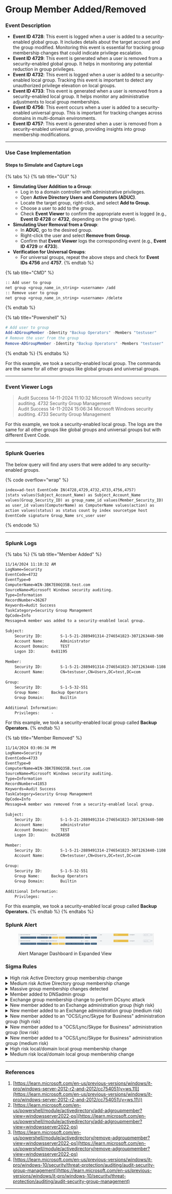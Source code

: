 # Group Member Added/Removed

### Event Description

* **Event ID 4728**: This event is logged when a user is added to a security-enabled global group. It includes details about the target account and the group modified. Monitoring this event is essential for tracking group membership changes that could indicate privilege escalation.
* **Event ID 4729**: This event is generated when a user is removed from a security-enabled global group. It helps in monitoring any potential reduction in group privileges.
* **Event ID 4732**: This event is logged when a user is added to a security-enabled local group. Tracking this event is important to detect any unauthorized privilege elevation on local groups.
* **Event ID 4733**: This event is generated when a user is removed from a security-enabled local group. It helps monitor any administrative adjustments to local group memberships.
* **Event ID 4756**: This event occurs when a user is added to a security-enabled universal group. This is important for tracking changes across domains in multi-domain environments.
* **Event ID 4757**: This event is generated when a user is removed from a security-enabled universal group, providing insights into group membership modifications.

***

### Use Case Implementation

#### Steps to Simulate and Capture Logs

{% tabs %}
{% tab title="GUI" %}
* **Simulating User Addition to a Group**:
  * Log in to a domain controller with administrative privileges.
  * Open **Active Directory Users and Computers (ADUC)**.
  * Locate the target group, right-click, and select **Add to Group**.
  * Choose a user to add to the group.
  * Check **Event Viewer** to confirm the appropriate event is logged (e.g., **Event ID 4728** or **4732**, depending on the group type).
* **Simulating User Removal from a Group**:
  * In **ADUC**, go to the desired group.
  * Right-click the user and select **Remove from Group**.
  * Confirm that **Event Viewer** logs the corresponding event (e.g., **Event ID 4729** or **4733**).
* **Verification for Universal Groups**:
  * For universal groups, repeat the above steps and check for **Event IDs 4756** and **4757**.
{% endtab %}

{% tab title="CMD" %}
```batch
:: Add user to group
net group <group_name_in_string> <username> /add
:: Remove user to group
net group <group_name_in_string> <username> /delete
```
{% endtab %}

{% tab title="Powershell" %}
```powershell
# Add user to group
Add-ADGroupMember -Identity "Backup Operators" -Members "testuser"
# Remove the user from the group
Remove-ADGroupMember -Identity "Backup Operators" -Members "testuser"
```
{% endtab %}
{% endtabs %}

For this example, we took a security-enabled local group. The commands are the same for all other groups like global groups and universal groups.

***

### Event Viewer Logs

> Audit Success 14-11-2024 11:10:32 Microsoft Windows security auditing. 4732 Security Group Management \
> Audit Success 14-11-2024 15:06:34 Microsoft Windows security auditing. 4733 Security Group Management

For this example, we took a security-enabled local group. The logs are the same for all other groups like global groups and universal groups but with different Event Code.

***

### Splunk Queries

The below query will find any users that were added to any security-enabled groups.

{% code overflow="wrap" %}
```splunk-spl
index=ad-test EventCode IN(4728,4729,4732,4733,4756,4757)
|stats values(Subject_Account_Name) as Subject_Account_Name values(Group_Security_ID) as group_name_id values(Member_Security_ID) as user_id values(ComputerName) as ComputerName values(action) as action values(status) as status count by index sourcetype host EventCode signature Group_Name src_user user
```
{% endcode %}

***

### Splunk Logs

{% tabs %}
{% tab title="Member Added" %}
```
11/14/2024 11:10:32 AM
LogName=Security
EventCode=4732
EventType=0
ComputerName=WIN-3BK7E06Q35B.test.com
SourceName=Microsoft Windows security auditing.
Type=Information
RecordNumber=36267
Keywords=Audit Success
TaskCategory=Security Group Management
OpCode=Info
Message=A member was added to a security-enabled local group.

Subject:
	Security ID:		S-1-5-21-2889491314-2746541823-3071263440-500
	Account Name:		Administrator
	Account Domain:		TEST
	Logon ID:		0x81195

Member:
	Security ID:		S-1-5-21-2889491314-2746541823-3071263440-1108
	Account Name:		CN=testuser,CN=Users,DC=test,DC=com

Group:
	Security ID:		S-1-5-32-551
	Group Name:		Backup Operators
	Group Domain:		Builtin

Additional Information:
	Privileges:		-
```

For this example, we took a security-enabled local group called **Backup Operators.**
{% endtab %}

{% tab title="Member Removed" %}
```
11/14/2024 03:06:34 PM
LogName=Security
EventCode=4733
EventType=0
ComputerName=WIN-3BK7E06Q35B.test.com
SourceName=Microsoft Windows security auditing.
Type=Information
RecordNumber=41853
Keywords=Audit Success
TaskCategory=Security Group Management
OpCode=Info
Message=A member was removed from a security-enabled local group.

Subject:
	Security ID:		S-1-5-21-2889491314-2746541823-3071263440-500
	Account Name:		administrator
	Account Domain:		TEST
	Logon ID:		0x2EA05B

Member:
	Security ID:		S-1-5-21-2889491314-2746541823-3071263440-1108
	Account Name:		CN=testuser,CN=Users,DC=test,DC=com

Group:
	Security ID:		S-1-5-32-551
	Group Name:		Backup Operators
	Group Domain:		Builtin

Additional Information:
	Privileges:		-
```

For this example, we took a security-enabled local group called **Backup Operators.**
{% endtab %}
{% endtabs %}

### Splunk Alert

<figure><img src="../../.gitbook/assets/image (1) (1) (1) (1) (1) (1) (1).png" alt=""><figcaption><p>Alert Manager Dashboard in Expanded View</p></figcaption></figure>

### Sigma Rules

<details>

<summary>High risk Active Directory group membership change</summary>

```yaml
title: High risk Active Directory group membership change
description: Detects scenarios where a suspicious group membership is changed.
references:
- https://github.com/mdecrevoisier/EVTX-to-MITRE-Attack/tree/master/TA0003-Persistence/T1098.xxx-Account%20manipulation
- https://ss64.com/nt/syntax-groups.html
- https://docs.microsoft.com/en-us/windows/security/identity-protection/access-control/security-identifiers
tags:
- attack.persistence
- attack.t1098
author: mdecrevoisier
status: experimental
logsource:
  product: windows
  service: security
detection:
  selection:
    EventID:
      - 4728 # security global group member added
      - 4756 # universal group member added
      #- 4732 # local and domain local group are covered in another rule
    TargetSid|startswith: 'S-1-5-21-'
    TargetSid|endswith:
      - '-512' # Domain Admins (global)
      - '-518' # Schema Admins (universal)
      - '-519' # Enterprise Admins (universal)
      - '-520' # Group Policy Creator Owners (global)
      #- '-525' # Protected users (global) > focus only on removal actions, not adding . See dedicated rule
      - '-526' # Key Admins (global)
      - '-527' # Enterprise Key Admins (universal)
  condition: selection
falsepositives:
- Administrator activity
level: high
```

{% code overflow="wrap" %}
```splunk-spl
source=WinEventLog:Security AND ((EventID="4728" OR EventID="4756") AND TargetSid="S-1-5-21-*" AND (TargetSid="*-512" OR TargetSid="*-518" OR TargetSid="*-519" OR TargetSid="*-520" OR TargetSid="*-526" OR TargetSid="*-527"))
```
{% endcode %}

</details>

<details>

<summary>Medium risk Active Directory group membership change</summary>

```yaml
title: Medium risk Active Directory group membership change
description: Detects scenarios where a suspicious group membership is changed.
references:
- https://github.com/mdecrevoisier/EVTX-to-MITRE-Attack/tree/master/TA0003-Persistence/T1098.xxx-Account%20manipulation
- https://ss64.com/nt/syntax-groups.html
- https://docs.microsoft.com/en-us/windows/security/identity-protection/access-control/security-identifiers
tags:
- attack.persistence
- attack.t1098
author: mdecrevoisier
status: experimental
logsource:
  product: windows
  service: security
detection:
  selection:
    EventID:
      - 4728 # security global group member added
      - 4756 # universal group member added
      #- 4732 # local and domain local group are covered in another rule
    TargetSid|startswith: 'S-1-5-21-'
    TargetSid|endswith:
      - '-514' # Domain Guests
      - '-517' # Cert Publishers
      - '-520' # Group Policy Creator Owners
  condition: selection
falsepositives:
- Administrator activity
level: medium
```

{% code overflow="wrap" %}
```splunk-spl
source=WinEventLog:Security AND ((EventID="4728" OR EventID="4756") AND TargetSid="S-1-5-21-*" AND (TargetSid="*-514" OR TargetSid="*-517" OR TargetSid="*-520"))
```
{% endcode %}

</details>

<details>

<summary>Massive group membership changes detected</summary>

```yaml
title: Massive group membership changes detected
name: massive_group_changes
description: Detects scenarios where an attacker will add a compromised account into different domain groups in order to gain access to all the assets under the control of those concerned groups.
references:
  - https://github.com/mdecrevoisier/EVTX-to-MITRE-Attack/tree/master/TA0003-Persistence/T1098.xxx-Account%20manipulation
tags:
  - attack.persistence
  - attack.t1098
author: mdecrevoisier
status: experimental
logsource:
  product: windows
  service: security
detection:
  selection:
    EventID:
      - 4728 # security global group member added
      - 4756 # universal group member added
      - 4732 # local and domain local group member added
  condition: selection
falsepositives:
  - Automatic scripts, provisionning accounts
level: medium

---
title: Massive group membership changes detected Count
status: experimental
correlation:
  type: value_count
  rules:
    - massive_group_changes # Referenced here
  group-by:
    - SubjectUserSid
  timespan: 15m
  condition:
    gte: 20
    field: TargetSid # Count how many different groups had a member added in a short period by the same user
level: high

```

{% code overflow="wrap" %}
```splunk-spl
source="WinEventLog:Security" EventCode IN (4728, 4756, 4732)
| bin _time span=15m
| stats dc(TargetSid) as value_count by _time SubjectUserSid
| search value_count >= 20
```
{% endcode %}

</details>

<details>

<summary>Member added to DNSadmin group</summary>

```yaml
title: Member added to DNSadmin group
description: Detects scenarios where a suspicious change is done on DNSadmin group in order to abuse DNSadmin privileges for DLL load.
references:
- https://github.com/mdecrevoisier/EVTX-to-MITRE-Attack/tree/master/TA0003-Persistence/T1098.xxx-Account%20manipulation
- http://www.labofapenetrationtester.com/2017/05/abusing-dnsadmins-privilege-for-escalation-in-active-directory.html
- https://medium.com/r3d-buck3t/escalating-privileges-with-dnsadmins-group-active-directory-6f7adbc7005b
- https://www.ired.team/offensive-security-experiments/active-directory-kerberos-abuse/from-dnsadmins-to-system-to-domain-compromise
- http://www.labofapenetrationtester.com/2017/05/abusing-dnsadmins-privilege-for-escalation-in-active-directory.html
- https://medium.com/@esnesenon/feature-not-bug-dnsadmin-to-dc-compromise-in-one-line-a0f779b8dc83
- https://medium.com/r3d-buck3t/escalating-privileges-with-dnsadmins-group-active-directory-6f7adbc7005b
- https://medium.com/techzap/dns-admin-privesc-in-active-directory-ad-windows-ecc7ed5a21a2
- https://phackt.com/dnsadmins-group-exploitation-write-permissions
tags:
- attack.persistence
- attack.t1098
author: mdecrevoisier
status: experimental
logsource:
  product: windows
  service: security
detection:
  selection:
    EventID:
      - 4728 # security global group member added
      - 4756 # universal group member added
      - 4732 # local and domain local group member added > group below is per default with this group type
    TargetUserName: DnsAdmins # Group SID is random
  condition: selection
falsepositives:
- Rare administrator activity
level: high

```

{% code overflow="wrap" %}
```splunk-spl
source=WinEventLog:Security AND ((EventID="4728" OR EventID="4756" OR EventID="4732") AND TargetUserName="DnsAdmins")
```
{% endcode %}

</details>

<details>

<summary>Exchange group membership change to perform DCsync attack</summary>

```yaml
title: Exchange group membership change to perform DCsync attack
description: Detects scenarios where an attacker adds its account into a sensitive Exchange group to obtain "Replicating Directory Changes /all" and perform DCsync attack.
references:
- https://adsecurity.org/?p=4119
- https://pentestlab.blog/2019/09/12/microsoft-exchange-acl/
- https://github.com/mdecrevoisier/EVTX-to-MITRE-Attack/tree/master/TA0006-Credential%20Access
- https://blog.fox-it.com/2018/04/26/escalating-privileges-with-acls-in-active-directory/
tags:
- attack.credential_access
- attack.t1003.006
author: mdecrevoisier
status: experimental
logsource:
  product: windows
  service: security
detection:
  selection:
    EventID:
      - 4728 # security global group member added
      - 4756 # universal group member added > groups below are per default with this group type
      - 4732 # local and domain local group member added
    TargetUserName:
      - 'Exchange Trusted Subsystem'
      - 'Exchange Windows Permissions'
  condition: selection
falsepositives:
- Exchange administrator updating server configuration
- Exchange upgrade or migration
level: high
```

{% code overflow="wrap" %}
```splunk-spl
source=WinEventLog:Security AND ((EventID="4728" OR EventID="4756" OR EventID="4732") AND (TargetUserName="Exchange Trusted Subsystem" OR TargetUserName="Exchange Windows Permissions"))
```
{% endcode %}

</details>

<details>

<summary>New member added to an Exchange administration group (high risk)</summary>

```yaml
title: New member added to an Exchange administration group (high risk)
description: Detects scenarios where a new member is added to a sensitive group related to Exchange server
references:
- https://msexchangeguru.com/2015/12/18/rbac-2016/
- https://github.com/mdecrevoisier/EVTX-to-MITRE-Attack/tree/master/TA0003-Persistence/T1098.xxx-Account%20manipulation
tags:
- attack.persistence
- attack.t1098
author: mdecrevoisier
status: experimental
logsource:
  product: windows
  service: security
detection:
  selection:
    EventID:
      - 4728 # security global group member added
      - 4756 # universal group member added
      - 4732 # local and domain local group member added
    TargetUserName:
      #- 'Exchange Trusted Subsystem' > See related rule for DC sync group change
      #- 'Exchange Windows Permissions' > See related rule for DC sync group change
      - 'Exchange Organization Administrators'
      - 'Exchange Public Folder Administrators'
      - 'Exchange Recipient Administrators'
      - 'Security Administrator'
      - 'Exchange Domain Servers'
      - 'Exchange Enterprise Servers'
      - 'Exchange Servers'
  condition: selection
falsepositives:
- Exchange administrator updating server configuration
- Exchange upgrade or migration
level: medium
```

{% code overflow="wrap" %}
```splunk-spl
source=WinEventLog:Security AND ((EventID="4728" OR EventID="4756" OR EventID="4732") AND (TargetUserName="Exchange Organization Administrators" OR TargetUserName="Exchange Public Folder Administrators" OR TargetUserName="Exchange Recipient Administrators" OR TargetUserName="Security Administrator" OR TargetUserName="Exchange Domain Servers" OR TargetUserName="Exchange Enterprise Servers" OR TargetUserName="Exchange Servers"))
```
{% endcode %}

</details>

<details>

<summary>New member added to an Exchange administration group (medium risk)</summary>

```yaml
title: New member added to an Exchange administration group (medium risk)
description: Detects scenarios where a new member is added to a sensitive group related to Exchange server
references:
- https://msexchangeguru.com/2015/12/18/rbac-2016/
- https://github.com/mdecrevoisier/EVTX-to-MITRE-Attack/tree/master/TA0003-Persistence/T1098.xxx-Account%20manipulation
tags:
- attack.persistence
- attack.t1098
author: mdecrevoisier
status: experimental
logsource:
  product: windows
  service: security
detection:
  selection:
    EventID:
      - 4728 # security global group member added
      - 4756 # universal group member added
      - 4732 # local and domain local group member added
    TargetUserName:
      - 'Security Reader'
      - 'Exchange View-Only Administrators'
      - 'Organization Management'
      - 'Public Folder Management'
      - 'Recipient Management'
      - 'Records Management'
      - 'Server Management'
      - 'UM Management'
      - 'View-only Organization Management'
  condition: selection
falsepositives:
- Exchange administrator updating server configuration
- Exchange upgrade or migration
level: medium
```

{% code overflow="wrap" %}
```splunk-spl
source=WinEventLog:Security AND ((EventID="4728" OR EventID="4756" OR EventID="4732") AND (TargetUserName="Security Reader" OR TargetUserName="Exchange View-Only Administrators" OR TargetUserName="Organization Management" OR TargetUserName="Public Folder Management" OR TargetUserName="Recipient Management" OR TargetUserName="Records Management" OR TargetUserName="Server Management" OR TargetUserName="UM Management" OR TargetUserName="View-only Organization Management"))
```
{% endcode %}

</details>

<details>

<summary>New member added to an "OCS/Lync/Skype for Business" administration group (high risk)</summary>

```yaml
title: New member added to an "OCS/Lync/Skype for Business" administration group (high risk)
description: Detects scenarios where a new member is added to a sensitive administration group related to OCS/Lync/Skype for Business in order to scan topology, infiltrate servers and move laterally.
references:
- https://docs.microsoft.com/en-us/previous-versions/office/lync-server-2013/lync-server-2013-planning-for-role-based-access-control
- https://docs.microsoft.com/en-us/skypeforbusiness/schema-reference/active-directory-schema-extensions-classes-and-attributes/changes-made-by-forest-preparation
- https://blog.insideo365.com/2012/11/a-lync-administrator-access-refresher/
tags:
- attack.persistence
- attack.t1098
author: mdecrevoisier
status: experimental
logsource:
  product: windows
  service: security
detection:
  selection:
    EventID:
      - 4728 # security global group member added
      - 4756 # universal group member added
      - 4732 # local and domain local group member added
    TargetUserName:
      - CSAdministrator
      - CSServerAdministrator
      - RTCUniversalServerAdmins
  condition: selection
falsepositives:
- OCS/Lync/Skype administrator updating server configuration or topology
- OCS/Lync/Skype upgrade or migration
level: high
```

{% code overflow="wrap" %}
```splunk-spl
source=WinEventLog:Security AND ((EventID="4728" OR EventID="4756" OR EventID="4732") AND (TargetUserName="CSAdministrator" OR TargetUserName="CSServerAdministrator" OR TargetUserName="RTCUniversalServerAdmins"))
```
{% endcode %}

</details>

<details>

<summary>New member added to a "OCS/Lync/Skype for Business" administration group (low risk)</summary>

```yaml
title: New member added to a "OCS/Lync/Skype for Business" administration group (low risk)
description: Detects scenarios where a new member is added to a sensitive administration group related to OCS/Lync/Skype for Business in order to scan topology, infiltrate servers and move laterally.
references:
- https://docs.microsoft.com/en-us/previous-versions/office/lync-server-2013/lync-server-2013-planning-for-role-based-access-control
- https://docs.microsoft.com/en-us/skypeforbusiness/schema-reference/active-directory-schema-extensions-classes-and-attributes/changes-made-by-forest-preparation
- https://blog.insideo365.com/2012/11/a-lync-administrator-access-refresher/
tags:
- attack.persistence
- attack.t1098
author: mdecrevoisier
status: experimental
logsource:
  product: windows
  service: security
detection:
  selection:
    EventID:
      - 4728 # security global group member added
      - 4756 # universal group member added
      - 4732 # local and domain local group member added
    TargetUserName:
      - CSHelpDesk
      - CSLocationAdministrator
      - CSPersistentChatAdministrator
      - CSResponseGroupAdministrator
      - CSResponseGroupManager
      - CSViewOnlyAdministrator
      - CSVoiceAdministrator
      - RTCComponentUniversalServices
      - RTCProxyUniversalServices
      - RTCSBAUniversalServices
      - RTCUniversalConfigReplicator
      - RTCUniversalGlobalReadOnlyGroup
      - RTCUniversalReadOnlyAdmins
      - RTCUniversalServerReadOnlyGroup
      - RTCUniversalUserAdmins
      - RTCUniversalUserReadOnlyGroup
  condition: selection
falsepositives:
- OCS/Lync/Skype administrator updating server configuration or topology
- OCS/Lync/Skype upgrade or migration
level: high
```

{% code overflow="wrap" %}
```splunk-spl
source=WinEventLog:Security AND ((EventID="4728" OR EventID="4756" OR EventID="4732") AND (TargetUserName="CSHelpDesk" OR TargetUserName="CSLocationAdministrator" OR TargetUserName="CSPersistentChatAdministrator" OR TargetUserName="CSResponseGroupAdministrator" OR TargetUserName="CSResponseGroupManager" OR TargetUserName="CSViewOnlyAdministrator" OR TargetUserName="CSVoiceAdministrator" OR TargetUserName="RTCComponentUniversalServices" OR TargetUserName="RTCProxyUniversalServices" OR TargetUserName="RTCSBAUniversalServices" OR TargetUserName="RTCUniversalConfigReplicator" OR TargetUserName="RTCUniversalGlobalReadOnlyGroup" OR TargetUserName="RTCUniversalReadOnlyAdmins" OR TargetUserName="RTCUniversalServerReadOnlyGroup" OR TargetUserName="RTCUniversalUserAdmins" OR TargetUserName="RTCUniversalUserReadOnlyGroup"))
```
{% endcode %}

</details>

<details>

<summary>New member added to a "OCS/Lync/Skype for Business" administration group (medium risk)</summary>

```yaml
title: New member added to a "OCS/Lync/Skype for Business" administration group (medium risk)
description: Detects scenarios where a new member is added to a sensitive administration group related to OCS/Lync/Skype for Business in order to scan topology, infiltrate servers and move laterally.
references:
- https://docs.microsoft.com/en-us/previous-versions/office/lync-server-2013/lync-server-2013-planning-for-role-based-access-control
- https://docs.microsoft.com/en-us/skypeforbusiness/schema-reference/active-directory-schema-extensions-classes-and-attributes/changes-made-by-forest-preparation
- https://blog.insideo365.com/2012/11/a-lync-administrator-access-refresher/
tags:
- attack.persistence
- attack.t1098
author: mdecrevoisier
status: experimental
logsource:
  product: windows
  service: security
detection:
  selection:
    EventID:
      - 4728 # security global group member added
      - 4756 # universal group member added
      - 4732 # local and domain local group member added
    TargetUserName:
      - CSArchivingAdministrator
      - CSUserAdministrator
      - RTCHSUniversalServices
      - RTCUniversalGlobalWriteGroup
      - RTCUniversalSBATechnicians
  condition: selection
falsepositives:
- OCS/Lync/Skype administrator updating server configuration or topology
- OCS/Lync/Skype upgrade or migration
level: high
```

{% code overflow="wrap" %}
```splunk-spl
source=WinEventLog:Security AND ((EventID="4728" OR EventID="4756" OR EventID="4732") AND (TargetUserName="CSArchivingAdministrator" OR TargetUserName="CSUserAdministrator" OR TargetUserName="RTCHSUniversalServices" OR TargetUserName="RTCUniversalGlobalWriteGroup" OR TargetUserName="RTCUniversalSBATechnicians"))
```
{% endcode %}

</details>

<details>

<summary>High risk local/domain local group membership change</summary>

```yaml
title: High risk local/domain local group membership change
description: Detects scenarios where a suspicious group membership is changed. Having Microsoft LAPS installed may trigger false positive events for the builtin administrators group triggered by the system account (S-1-5-18).
references:
- https://github.com/mdecrevoisier/EVTX-to-MITRE-Attack/tree/master/TA0003-Persistence/T1098.xxx-Account%20manipulation
- https://ss64.com/nt/syntax-groups.html
- https://docs.microsoft.com/en-us/windows/security/identity-protection/access-control/security-identifiers
tags:
- attack.persistence
- attack.t1098
author: mdecrevoisier
status: experimental
logsource:
  product: windows
  service: security
detection:
  selection:
    EventID: 4732 # local and domain local group
    TargetSid|startswith: 'S-1-5-32'
    TargetSid|endswith:
      - '-544' # Administrators
      - '-547' # Power Users
      - '-548' # Account Operators
      - '-549' # Server Operators
      - '-551' # Backup Operators
      - '-578' # Hyper-V Administrators
  filter:
    SubjectUserSid: 'S-1-5-18' # LAPS or others IAM solutions may trigger this as a false positive
  condition: selection and not filter
falsepositives:
- Administrator activity
level: high
```

{% code overflow="wrap" %}
```splunk-spl
source=WinEventLog:Security AND (EventID="4732" AND TargetSid="S-1-5-32*" AND (TargetSid="*-544" OR TargetSid="*-547" OR TargetSid="*-548" OR TargetSid="*-549" OR TargetSid="*-551" OR TargetSid="*-578")) AND  NOT (SubjectUserSid="S-1-5-18")
```
{% endcode %}

</details>

<details>

<summary>Medium risk local/domain local group membership change</summary>

```yaml
title: Medium risk local/domain local group membership change
description: Detects scenarios where a suspicious group membership is changed.
references:
- https://github.com/mdecrevoisier/EVTX-to-MITRE-Attack/tree/master/TA0003-Persistence/T1098.xxx-Account%20manipulation
- https://ss64.com/nt/syntax-groups.html
- https://docs.microsoft.com/en-us/windows/security/identity-protection/access-control/security-identifiers
tags:
- attack.persistence
- attack.t1098
author: mdecrevoisier
status: experimental
logsource:
  product: windows
  service: security
detection:
  selection:
    EventID: 4732 # local and domain local group
    TargetSid|startswith: 'S-1-5-32'
    TargetSid|endswith:
      - '-546'  # Guests
      - '-550'  # Print Operators
      - '-555'  # Remote Desktop Users
      - '-556'  # Network Configuration Operators
      - '-557'  # Incoming Forest Trust Builders
      - '-560'  # Windows Authorization Access Group
      - '-562'  # Distributed COM Users
      - '-568'  # IIS_IUSRS
      - '-569'  # Cryptographic Operators
      - '-573'  # Event Log Readers
      - '-574'  # Certificate Service DCOM Access
      - '-579'  # Access Control Assistance Operators
      - '-580'  # Remote Management Users
      - '-582'  # Storage Replica Administrators
      # add DnsAdmins group but has no default RID
  filter_sytem:
    SubjectUserSid: 'S-1-5-18' # LAPS or others IAM solutions may trigger this as a false positive
  filter_iis:
    TargetSid: "S-1-5-32-568" # IIS_IUSRS
    MemberSid: "S-1-5-20"     # Network service account
  condition: selection and not (filter_sytem OR filter_iis)
falsepositives:
- Administrator activity
level: high
```

{% code overflow="wrap" %}
```splunk-spl
source=WinEventLog:Security AND (EventID="4732" AND TargetSid="S-1-5-32*" AND (TargetSid="*-546" OR TargetSid="*-550" OR TargetSid="*-555" OR TargetSid="*-556" OR TargetSid="*-557" OR TargetSid="*-560" OR TargetSid="*-562" OR TargetSid="*-568" OR TargetSid="*-569" OR TargetSid="*-573" OR TargetSid="*-574" OR TargetSid="*-579" OR TargetSid="*-580" OR TargetSid="*-582")) AND  NOT (SubjectUserSid="S-1-5-18" OR (TargetSid="S-1-5-32-568" AND MemberSid="S-1-5-20"))
```
{% endcode %}

</details>

***

### References

1. [https://learn.microsoft.com/en-us/previous-versions/windows/it-pro/windows-server-2012-r2-and-2012/cc754051(v=ws.11)](https://learn.microsoft.com/en-us/previous-versions/windows/it-pro/windows-server-2012-r2-and-2012/cc754051\(v=ws.11\))
2. [https://learn.microsoft.com/en-us/powershell/module/activedirectory/add-adgroupmember?view=windowsserver2022-ps](https://learn.microsoft.com/en-us/powershell/module/activedirectory/add-adgroupmember?view=windowsserver2022-ps)
3. [https://learn.microsoft.com/en-us/powershell/module/activedirectory/remove-adgroupmember?view=windowsserver2022-ps](https://learn.microsoft.com/en-us/powershell/module/activedirectory/remove-adgroupmember?view=windowsserver2022-ps)
4. [https://learn.microsoft.com/en-us/previous-versions/windows/it-pro/windows-10/security/threat-protection/auditing/audit-security-group-management](https://learn.microsoft.com/en-us/previous-versions/windows/it-pro/windows-10/security/threat-protection/auditing/audit-security-group-management)

***
